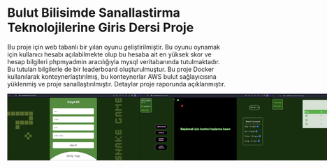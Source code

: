 # Bulut Bilisimde Sanallastirma Teknolojilerine Giris Dersi Proje

Bu proje için web tabanlı bir yılan oyunu geliştirilmiştir. Bu oyunu oynamak için kullanıcı hesabı açılabilmekte olup bu hesaba ait en yüksek skor ve hesap bilgileri phpmyadmin aracılığıyla mysql veritabanında tutulmaktadır. Bu tutulan bilgilerle de bir leaderboard oluşturulmuştur. Bu proje Docker kullanılarak konteynerlaştırılmış, bu konteynerlar AWS bulut sağlayıcısına yüklenmiş ve proje sanallaştırılmıştır. Detaylar proje raporunda açıklanmıştır.

<div style="display: flex; justify-content: space-between;">
    <img src="1.png" alt="Resim 1" style="width: 60%;">
    <img src="2.png" alt="Resim 2" style="width: 60%;">
    <img src="3.png" alt="Resim 3" style="width: 60%;">
</div>
